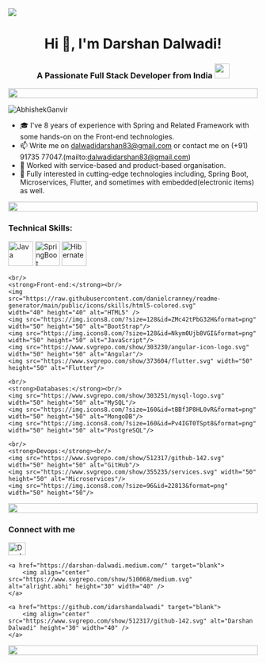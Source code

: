 <html>
<body>
<img src="https://user-images.githubusercontent.com/74038190/225813708-98b745f2-7d22-48cf-9150-083f1b00d6c9.gif">
<h1 align="center">Hi 👋, I'm Darshan Dalwadi!</h1>
<h3 align="center">A Passionate Full Stack Developer from India
  <img src="https://media.giphy.com/media/ObNTw8Uzwy6KQ/giphy.gif" width="30px">
</h3>
<div align="left">
  <div align="left">
    <img src="https://i.imgur.com/dBaSKWF.gif" height="20" width="100%">
  </div>

  <p align="left"> <img
      src="https://komarev.com/ghpvc/?username=AbhishekGanvir&label=Profile%20views&color=0e75b6&style=flat"
      alt="AbhishekGanvir" /> 
  </p>

  * 🎓 I've 8 years of experience with Spring and Related Framework with some hands-on on the Front-end technologies.
  * 📫 Write me on dalwadidarshan83@gmail.com or contact me on (+91) 91735 77047.(mailto:dalwadidarshan83@gmail.com)
  * 🌱 Worked with service-based and product-based organisation.
  * 🚀 Fully interested in cutting-edge technologies including, Spring Boot, Microservices, Flutter, and sometimes with
  embedded(electronic items) as well.

  <div align="left">
    <img src="https://i.imgur.com/dBaSKWF.gif" height="20" width="100%">
  </div>

  <h3>Technical Skills:</h3>
  <p align="left">
	<img src="https://www.svgrepo.com/show/303654/java-logo.svg" width="50" height="50" alt="Java"/>
	<img src="https://www.svgrepo.com/show/333604/spring-boot.svg" width="50" height="50" alt="SpringBoot"/>
    <img src="https://www.svgrepo.com/show/353874/hibernate.svg" width="50" height="50" alt="Hibernate"/>
	
	<br/>
	<strong>Front-end:</strong><br/>
	<img
	src="https://raw.githubusercontent.com/danielcranney/readme-generator/main/public/icons/skills/html5-colored.svg"
	width="40" height="40" alt="HTML5" />
    <img src="https://img.icons8.com/?size=128&id=ZMc42tPbG32H&format=png" width="50" height="50" alt="BootStrap"/>
    <img src="https://img.icons8.com/?size=128&id=Nkym0Ujb8VGI&format=png" width="50" height="50" alt="JavaScript"/>
    <img src="https://www.svgrepo.com/show/303230/angular-icon-logo.svg" width="50" height="50" alt="Angular"/>
    <img src="https://www.svgrepo.com/show/373604/flutter.svg" width="50" height="50" alt="Flutter"/>
	
	<br/>
	<strong>Databases:</strong><br/>
	<img src="https://www.svgrepo.com/show/303251/mysql-logo.svg" width="50" height="50" alt="MySQL"/>
	<img src="https://img.icons8.com/?size=160&id=tBBf3P8HL0vR&format=png" width="50" height="50" alt="MongoDB"/>
    <img src="https://img.icons8.com/?size=160&id=Pv4IGT0TSpt8&format=png" width="50" height="50" alt="PostgreSQL"/>

	<br/>
	<strong>Devops:</strong><br/>
    <img src="https://www.svgrepo.com/show/512317/github-142.svg" width="50" height="50" alt="GitHub"/>
    <img src="https://www.svgrepo.com/show/355235/services.svg" width="50" height="50" alt="Microservices"/>
    <img src="https://img.icons8.com/?size=96&id=22813&format=png" width="50" height="50"/>
  </p>

  <div align="left">
    <img src="https://i.imgur.com/dBaSKWF.gif" height="20" width="100%">
  </div>

  <h3 align="left">Connect with me </h3>

  <p align="left">
    <a href="https://www.linkedin.com/in/darshan-dalwadi/" target="blank">
		<img align="center" src="https://www.svgrepo.com/show/303299/linkedin-icon-2-logo.svg" alt="Darshan Dalwadi" height="26" width="35" />
	</a>

    <a href="https://darshan-dalwadi.medium.com/" target="blank">
		<img align="center" src="https://www.svgrepo.com/show/510068/medium.svg" alt="alright.abhi" height="30" width="40" />
	</a>

    <a href="https://github.com/idarshandalwadi" target="blank">
		<img align="center" src="https://www.svgrepo.com/show/512317/github-142.svg" alt="Darshan Dalwadi" height="30" width="40" />
	</a>
  </p>

  <div align="left">
    <img src="https://i.imgur.com/dBaSKWF.gif" height="20" width="100%">
  </div>

</div>

<!---
![Top Langs](https://github-readme-stats.vercel.app/api/top-langs/?username=darshandalwadi&layout=donut-vertical&show_icons=true&theme=radical)
<div align="left">
    <div align="left">
  <img src="https://i.imgur.com/dBaSKWF.gif" height="20" width="100%">
</div>
  
![Darshan's GitHub stats](https://github-readme-stats.vercel.app/api?username=darshandalwadi&show_icons=true&theme=radical)
<div align="left">
    <div align="left">
  <img src="https://i.imgur.com/dBaSKWF.gif" height="20" width="100%">
</div> -->

</body>
</html>
